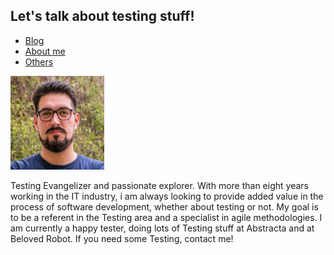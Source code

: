 <head>
   <title>Testexperimentum</title>
   <meta charset="utf-8">
   <meta name="viewport" content="width=device-width, initial-scale=1">
   <link rel="stylesheet" href="https://maxcdn.bootstrapcdn.com/bootstrap/4.4.1/css/bootstrap.min.css">
   <script src="https://ajax.googleapis.com/ajax/libs/jquery/3.4.1/jquery.min.js"></script>
   <script src="https://cdnjs.cloudflare.com/ajax/libs/popper.js/1.16.0/umd/popper.min.js"></script>
   <script src="https://maxcdn.bootstrapcdn.com/bootstrap/4.4.1/js/bootstrap.min.js"></script>
</head>
<body>
   <h2 class="aligncenter">Let's talk about testing stuff!</h2>
   <div>
      <!-- Nav tabs -->
      <ul class="nav nav-tabs">
         <li class="nav-item">
            <a class="nav-link active" data-toggle="tab" href="#home">Blog</a>
         </li>
         <li class="nav-item">
            <a class="nav-link" data-toggle="tab" href="#aboutme">About me</a>
         </li>
         <li class="nav-item">
            <a class="nav-link" data-toggle="tab" href="#otherblogs">Others</a>
         </li>
      </ul>
   </div>
   <div class="tab-content">
      <div class="tab-pane container fade" id="aboutme">
         <div class="row">
            <div class="col"></div>
            <div class="col aligncenter">
               <img src="diegoimage.png" class="rounded-circle img-fluid" alt="Oops!" width="150" height="150">
               <p class="text-justify">
                  Testing Evangelizer and passionate explorer. With more than eight years working in the IT industry, i am always looking to provide added value in the process of software development, whether about testing or not. My goal is to be a referent in the Testing area and a specialist in agile methodologies. I am currently a happy tester, doing lots of Testing stuff at Abstracta and at Beloved Robot. If you need some Testing, contact me!
               </p>
            </div>
            <div class="col"></div>
         </div>
      </div>
      <div class="tab-pane container fade" id="otherblogs"></div>
   </div>
</body>

